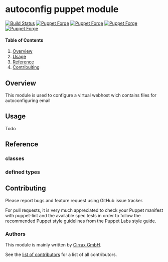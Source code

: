 # autoconfig puppet module

[![Build Status](https://travis-ci.org/cirrax/puppet-autoconfigmail.svg?branch=master)](https://travis-ci.org/cirrax/puppet-autoconfigmail)
[![Puppet Forge](https://img.shields.io/puppetforge/v/cirrax/autoconfigmail.svg?style=flat-square)](https://forge.puppetlabs.com/cirrax/autoconfigmail)
[![Puppet Forge](https://img.shields.io/puppetforge/dt/cirrax/autoconfigmail.svg?style=flat-square)](https://forge.puppet.com/cirrax/autoconfigmail)
[![Puppet Forge](https://img.shields.io/puppetforge/e/cirrax/autoconfigmail.svg?style=flat-square)](https://forge.puppet.com/cirrax/autoconfigmail)
[![Puppet Forge](https://img.shields.io/puppetforge/f/cirrax/autoconfigmail.svg?style=flat-square)](https://forge.puppet.com/cirrax/autoconfigmail)

#### Table of Contents

1. [Overview](#overview)
1. [Usage](#usage)
1. [Reference](#reference)
1. [Contribuiting](#contributing)


## Overview

This module is used to configure a virtual webhost wich
contains files for autoconfiguring email

## Usage

Todo


## Reference
### classes

### defined types

## Contributing

Please report bugs and feature request using GitHub issue tracker.

For pull requests, it is very much appreciated to check your Puppet manifest with puppet-lint
and the available spec tests  in order to follow the recommended Puppet style guidelines
from the Puppet Labs style guide.

### Authors

This module is mainly written by [Cirrax GmbH](https://cirrax.com).

See the [list of contributors](https://github.com/cirrax/puppet-autoconfigmail/graphs/contributors)
for a list of all contributors.
